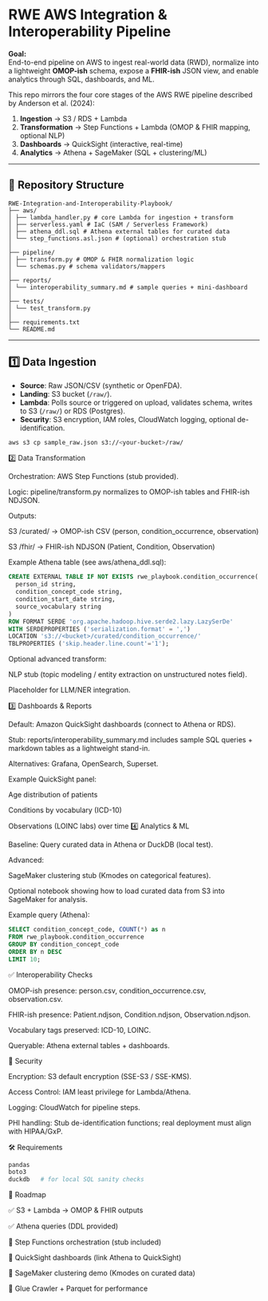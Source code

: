 # RWE AWS Integration & Interoperability Pipeline

**Goal:**  
End-to-end pipeline on AWS to ingest real-world data (RWD), normalize into a lightweight **OMOP-ish** schema, expose a **FHIR-ish** JSON view, and enable analytics through SQL, dashboards, and ML.

This repo mirrors the four core stages of the AWS RWE pipeline described by Anderson et al. (2024):

1. **Ingestion** → S3 / RDS + Lambda  
2. **Transformation** → Step Functions + Lambda (OMOP & FHIR mapping, optional NLP)  
3. **Dashboards** → QuickSight (interactive, real-time)  
4. **Analytics** → Athena + SageMaker (SQL + clustering/ML)

---

## 📁 Repository Structure
```plaintext
RWE-Integration-and-Interoperability-Playbook/
├── aws/
│ ├── lambda_handler.py # core Lambda for ingestion + transform
│ ├── serverless.yaml # IaC (SAM / Serverless Framework)
│ ├── athena_ddl.sql # Athena external tables for curated data
│ └── step_functions.asl.json # (optional) orchestration stub
│
├── pipeline/
│ ├── transform.py # OMOP & FHIR normalization logic
│ └── schemas.py # schema validators/mappers
│
├── reports/
│ └── interoperability_summary.md # sample queries + mini-dashboard
│
├── tests/
│ └── test_transform.py
│
├── requirements.txt
└── README.md
```

---

## 1️⃣ Data Ingestion

- **Source**: Raw JSON/CSV (synthetic or OpenFDA).  
- **Landing**: S3 bucket (`/raw/`).  
- **Lambda**: Polls source or triggered on upload, validates schema, writes to S3 (`/raw/`) or RDS (Postgres).  
- **Security**: S3 encryption, IAM roles, CloudWatch logging, optional de-identification.

```bash
aws s3 cp sample_raw.json s3://<your-bucket>/raw/
```
2️⃣ Data Transformation

Orchestration: AWS Step Functions (stub provided).

Logic: pipeline/transform.py normalizes to OMOP-ish tables and FHIR-ish NDJSON.

Outputs:

S3 /curated/ → OMOP-ish CSV (person, condition_occurrence, observation)

S3 /fhir/ → FHIR-ish NDJSON (Patient, Condition, Observation)

Example Athena table (see aws/athena_ddl.sql):
```sql
CREATE EXTERNAL TABLE IF NOT EXISTS rwe_playbook.condition_occurrence(
  person_id string,
  condition_concept_code string,
  condition_start_date string,
  source_vocabulary string
)
ROW FORMAT SERDE 'org.apache.hadoop.hive.serde2.lazy.LazySerDe'
WITH SERDEPROPERTIES ('serialization.format' = ',')
LOCATION 's3://<bucket>/curated/condition_occurrence/'
TBLPROPERTIES ('skip.header.line.count'='1');
```
Optional advanced transform:

NLP stub (topic modeling / entity extraction on unstructured notes field).

Placeholder for LLM/NER integration.

3️⃣ Dashboards & Reports

Default: Amazon QuickSight dashboards (connect to Athena or RDS).

Stub: reports/interoperability_summary.md includes sample SQL queries + markdown tables as a lightweight stand-in.

Alternatives: Grafana, OpenSearch, Superset.

Example QuickSight panel:

Age distribution of patients

Conditions by vocabulary (ICD-10)

Observations (LOINC labs) over time
4️⃣ Analytics & ML

Baseline: Query curated data in Athena or DuckDB (local test).

Advanced:

SageMaker clustering stub (Kmodes on categorical features).

Optional notebook showing how to load curated data from S3 into SageMaker for analysis.

Example query (Athena):
```sql
SELECT condition_concept_code, COUNT(*) as n
FROM rwe_playbook.condition_occurrence
GROUP BY condition_concept_code
ORDER BY n DESC
LIMIT 10;
```
✅ Interoperability Checks

OMOP-ish presence: person.csv, condition_occurrence.csv, observation.csv.

FHIR-ish presence: Patient.ndjson, Condition.ndjson, Observation.ndjson.

Vocabulary tags preserved: ICD-10, LOINC.

Queryable: Athena external tables + dashboards.

🔐 Security

Encryption: S3 default encryption (SSE-S3 / SSE-KMS).

Access Control: IAM least privilege for Lambda/Athena.

Logging: CloudWatch for pipeline steps.

PHI handling: Stub de-identification functions; real deployment must align with HIPAA/GxP.

🛠 Requirements
```graphql
pandas
boto3
duckdb   # for local SQL sanity checks
```
📌 Roadmap

✅ S3 + Lambda → OMOP & FHIR outputs

✅ Athena queries (DDL provided)

🔲 Step Functions orchestration (stub included)

🔲 QuickSight dashboards (link Athena to QuickSight)

🔲 SageMaker clustering demo (Kmodes on curated data)

🔲 Glue Crawler + Parquet for performance
